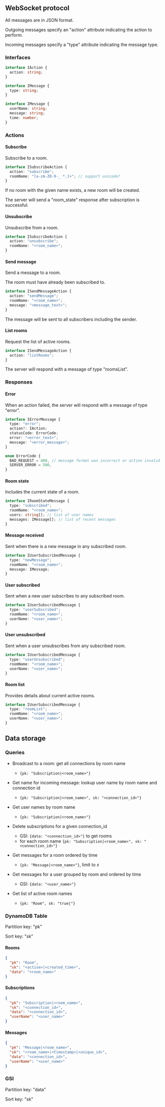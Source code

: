 ## WebSocket protocol

All messages are in JSON format.

Outgoing messages specify an "action" attribute indicating the action to perform.

Incoming messages specify a "type" attribute indicating the message type.

### Interfaces

```typescript
interface IAction {
  action: string;
}

interface IMessage {
  type: string;
}

interface IMessage {
  userName: string;
  message: string;
  time: number;
}
```

### Actions

#### Subscribe

Subscribe to a room.

```typescript
interface ISubscribeAction {
  action: "subscribe";
  roomName: "[a-zA-Z0-9-_ *.]+"; // support unicode?
}
```

If no room with the given name exists, a new room will be created.

The server will send a "room_state" response after subscription is successful.

#### Unsubscribe

Unsubscribe from a room.

```typescript
interface ISubscribeAction {
  action: "unsubscribe";
  roomName: "<room_name>";
}
```

#### Send message

Send a message to a room.

The room must have already been subscribed to.

```typescript
interface ISendMessageAction {
  action: "sendMessage";
  roomName: "<room_name>";
  message: "<message_text>";
}
```

The message will be sent to all subscribers including the sender.

#### List rooms

Request the list of active rooms.

```typescript
interface ISendMessageAction {
  action: "listRooms";
}
```

The server will respond with a message of type "roomsList".

### Responses

#### Error

When an action failed, the server will respond with a message of type "error".

```typescript
interface IErrorMessage {
  type: "error";
  action?: IAction;
  statusCode: ErrorCode;
  error: "<error_text>";
  message: "<error_message>";
}

enum ErrorCode {
  BAD_REQUEST = 400, // message format was incorrect or action invalid
  SERVER_ERROR = 500,
}
```

#### Room state

Includes the current state of a room.

```typescript
interface IRoomStateMessage {
  type: "subscribed";
  roomName: "<room_name>";
  users: string[]; // list of user names
  messages: IMessage[]; // list of recent messages
}
```

#### Message received

Sent when there is a new message in any subscribed room.

```typescript
interface IUserSubscribedMessage {
  type: "newMessage";
  roomName: "<room_name>";
  message: IMessage;
}
```

#### User subscribed

Sent when a new user subscribes to any subscribed room.

```typescript
interface IUserSubscribedMessage {
  type: "userSubscribed";
  roomName: "<room_name>";
  userName: "<user_name>";
}
```

#### User unsubscribed

Sent when a user unsubscribes from any subscribed room.

```typescript
interface IUserSubscribedMessage {
  type: "userUnsubscribed";
  roomName: "<room_name>";
  userName: "<user_name>";
}
```

#### Room list

Provides details about current active rooms.

```typescript
interface IUserSubscribedMessage {
  type: "roomList";
  roomName: "<room_name>";
  userName: "<user_name>";
}
```

## Data storage

### Queries

- Broadcast to a room: get all connections by room name

  - `{pk: "Subscription|<room_name>"}`

- Get name for incoming message: lookup user name by room name and connection id

  - `{pk: "Subscription|<room_name>", sk: "<connection_id>"}`

- Get user names by room name

  - `{pk: "Subscription|<room_name>"}`

- Delete subscriptions for a given connection_id

  - GSI: `{data: "<connection_id>"}` to get rooms
  - for each room name `{pk: "Subscription|<room_name>", sk: "<connection_id>"}`

- Get messages for a room ordered by time

  - `{pk: "Message|<room_name>"}`, limit to _x_

- Get messages for a user grouped by room and ordered by time

  - GSI: `{data: "<user_name>"}`

- Get list of active room names
  - `{pk: "Room", sk: "true|"}`

### DynamoDB Table

Partition key: "pk"

Sort key: "sk"

#### Rooms

```json
{
  "pk": "Room",
  "sk": "<active>|<created_time>",
  "data": "<room_name>"
}
```

#### Subscriptions

```json
{
  "pk": "Subscription|<room_name>",
  "sk": "<connection_id>",
  "data": "<connection_id>",
  "userName": "<user_name>"
}
```

#### Messages

```json
{
  "pk": "Message|<room_name>",
  "sk": "<room_name>|<timestamp>|<unique_id>",
  "data": "<connection_id>",
  "userName": "<user_name>"
}
```

### GSI

Partition key: "data"

Sort key: "sk"
